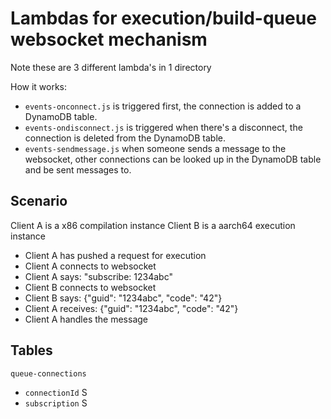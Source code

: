 # Lambdas for execution/build-queue websocket mechanism

Note these are 3 different lambda's in 1 directory

How it works:

- `events-onconnect.js` is triggered first, the connection is added to a DynamoDB table.
- `events-ondisconnect.js` is triggered when there's a disconnect, the connection is deleted from the DynamoDB table.
- `events-sendmessage.js` when someone sends a message to the websocket, other connections can be looked up in the
  DynamoDB table and be sent messages to.

## Scenario

Client A is a x86 compilation instance Client B is a aarch64 execution instance

- Client A has pushed a request for execution
- Client A connects to websocket
- Client A says: "subscribe: 1234abc"
- Client B connects to websocket
- Client B says: {"guid": "1234abc", "code": "42"}
- Client A receives: {"guid": "1234abc", "code": "42"}
- Client A handles the message

## Tables

`queue-connections`

- `connectionId` S
- `subscription` S
